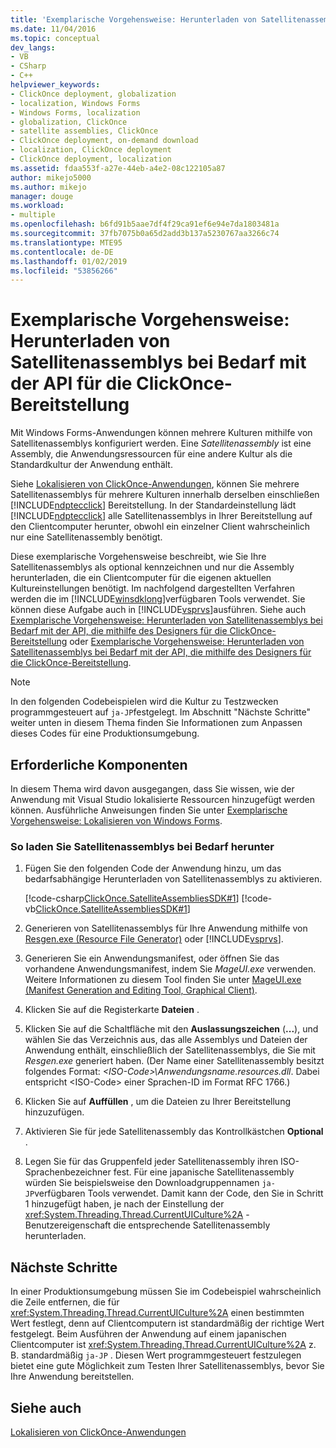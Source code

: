 ```yaml
---
title: 'Exemplarische Vorgehensweise: Herunterladen von Satellitenassemblys bei Bedarf mit der API für die ClickOnce-Bereitstellung | Microsoft-Dokumentation'
ms.date: 11/04/2016
ms.topic: conceptual
dev_langs:
- VB
- CSharp
- C++
helpviewer_keywords:
- ClickOnce deployment, globalization
- localization, Windows Forms
- Windows Forms, localization
- globalization, ClickOnce
- satellite assemblies, ClickOnce
- ClickOnce deployment, on-demand download
- localization, ClickOnce deployment
- ClickOnce deployment, localization
ms.assetid: fdaa553f-a27e-44eb-a4e2-08c122105a87
author: mikejo5000
ms.author: mikejo
manager: douge
ms.workload:
- multiple
ms.openlocfilehash: b6fd91b5aae7df4f29ca91ef6e94e7da1803481a
ms.sourcegitcommit: 37fb7075b0a65d2add3b137a5230767aa3266c74
ms.translationtype: MTE95
ms.contentlocale: de-DE
ms.lasthandoff: 01/02/2019
ms.locfileid: "53856266"
---
```

# <a name="walkthrough-download-satellite-assemblies-on-demand-with-the-clickonce-deployment-api"></a>Exemplarische Vorgehensweise: Herunterladen von Satellitenassemblys bei Bedarf mit der API für die ClickOnce-Bereitstellung
Mit Windows Forms-Anwendungen können mehrere Kulturen mithilfe von Satellitenassemblys konfiguriert werden. Eine *Satellitenassembly* ist eine Assembly, die Anwendungsressourcen für eine andere Kultur als die Standardkultur der Anwendung enthält.  
  
 Siehe [Lokalisieren von ClickOnce-Anwendungen](../deployment/localizing-clickonce-applications.md), können Sie mehrere Satellitenassemblys für mehrere Kulturen innerhalb derselben einschließen [!INCLUDE[ndptecclick](../deployment/includes/ndptecclick_md.md)] Bereitstellung. In der Standardeinstellung lädt [!INCLUDE[ndptecclick](../deployment/includes/ndptecclick_md.md)] alle Satellitenassemblys in Ihrer Bereitstellung auf den Clientcomputer herunter, obwohl ein einzelner Client wahrscheinlich nur eine Satellitenassembly benötigt.  
  
 Diese exemplarische Vorgehensweise beschreibt, wie Sie Ihre Satellitenassemblys als optional kennzeichnen und nur die Assembly herunterladen, die ein Clientcomputer für die eigenen aktuellen Kultureinstellungen benötigt. Im nachfolgend dargestellten Verfahren werden die im [!INCLUDE[winsdklong](../deployment/includes/winsdklong_md.md)]verfügbaren Tools verwendet. Sie können diese Aufgabe auch in [!INCLUDE[vsprvs](../code-quality/includes/vsprvs_md.md)]ausführen.  Siehe auch [Exemplarische Vorgehensweise: Herunterladen von Satellitenassemblys bei Bedarf mit der API, die mithilfe des Designers für die ClickOnce-Bereitstellung](/previous-versions/visualstudio/visual-studio-2012/ms366788(v=vs.110)) oder [Exemplarische Vorgehensweise: Herunterladen von Satellitenassemblys bei Bedarf mit der API, die mithilfe des Designers für die ClickOnce-Bereitstellung](/previous-versions/visualstudio/visual-studio-2013/ms366788(v=vs.120)).  
  
> [!NOTE]
>  In den folgenden Codebeispielen wird die Kultur zu Testzwecken programmgesteuert auf `ja-JP`festgelegt. Im Abschnitt "Nächste Schritte" weiter unten in diesem Thema finden Sie Informationen zum Anpassen dieses Codes für eine Produktionsumgebung.  
  
## <a name="prerequisites"></a>Erforderliche Komponenten  
 In diesem Thema wird davon ausgegangen, dass Sie wissen, wie der Anwendung mit Visual Studio lokalisierte Ressourcen hinzugefügt werden können. Ausführliche Anweisungen finden Sie unter [Exemplarische Vorgehensweise: Lokalisieren von Windows Forms](/previous-versions/visualstudio/visual-studio-2010/y99d1cd3(v=vs.100)).  
  
### <a name="to-download-satellite-assemblies-on-demand"></a>So laden Sie Satellitenassemblys bei Bedarf herunter  
  
1. Fügen Sie den folgenden Code der Anwendung hinzu, um das bedarfsabhängige Herunterladen von Satellitenassemblys zu aktivieren.  
  
    [!code-csharp[ClickOnce.SatelliteAssembliesSDK#1](../deployment/codesnippet/CSharp/walkthrough-downloading-satellite-assemblies-on-demand-with-the-clickonce-deployment-api_1.cs)]
    [!code-vb[ClickOnce.SatelliteAssembliesSDK#1](../deployment/codesnippet/VisualBasic/walkthrough-downloading-satellite-assemblies-on-demand-with-the-clickonce-deployment-api_1.vb)]  
  
2. Generieren von Satellitenassemblys für Ihre Anwendung mithilfe von [Resgen.exe (Resource File Generator)](/dotnet/framework/tools/resgen-exe-resource-file-generator) oder [!INCLUDE[vsprvs](../code-quality/includes/vsprvs_md.md)].  
  
3. Generieren Sie ein Anwendungsmanifest, oder öffnen Sie das vorhandene Anwendungsmanifest, indem Sie *MageUI.exe* verwenden. Weitere Informationen zu diesem Tool finden Sie unter [MageUI.exe (Manifest Generation and Editing Tool, Graphical Client)](/dotnet/framework/tools/mageui-exe-manifest-generation-and-editing-tool-graphical-client).  
  
4. Klicken Sie auf die Registerkarte **Dateien** .  
  
5. Klicken Sie auf die Schaltfläche mit den **Auslassungszeichen** (**...**), und wählen Sie das Verzeichnis aus, das alle Assemblys und Dateien der Anwendung enthält, einschließlich der Satellitenassemblys, die Sie mit *Resgen.exe* generiert haben. (Der Name einer Satellitenassembly besitzt folgendes Format: *\<ISO-Code>\Anwendungsname.resources.dll*. Dabei entspricht \<ISO-Code> einer Sprachen-ID im Format RFC 1766.)  
  
6. Klicken Sie auf **Auffüllen** , um die Dateien zu Ihrer Bereitstellung hinzuzufügen.  
  
7. Aktivieren Sie für jede Satellitenassembly das Kontrollkästchen **Optional** .  
  
8. Legen Sie für das Gruppenfeld jeder Satellitenassembly ihren ISO-Sprachenbezeichner fest. Für eine japanische Satellitenassembly würden Sie beispielsweise den Downloadgruppennamen `ja-JP`verfügbaren Tools verwendet. Damit kann der Code, den Sie in Schritt 1 hinzugefügt haben, je nach der Einstellung der <xref:System.Threading.Thread.CurrentUICulture%2A> -Benutzereigenschaft die entsprechende Satellitenassembly herunterladen.  
  
## <a name="next-steps"></a>Nächste Schritte  
 In einer Produktionsumgebung müssen Sie im Codebeispiel wahrscheinlich die Zeile entfernen, die für <xref:System.Threading.Thread.CurrentUICulture%2A> einen bestimmten Wert festlegt, denn auf Clientcomputern ist standardmäßig der richtige Wert festgelegt. Beim Ausführen der Anwendung auf einem japanischen Clientcomputer ist <xref:System.Threading.Thread.CurrentUICulture%2A> z. B. standardmäßig `ja-JP` . Diesen Wert programmgesteuert festzulegen bietet eine gute Möglichkeit zum Testen Ihrer Satellitenassemblys, bevor Sie Ihre Anwendung bereitstellen.  
  
## <a name="see-also"></a>Siehe auch  
 [Lokalisieren von ClickOnce-Anwendungen](../deployment/localizing-clickonce-applications.md)